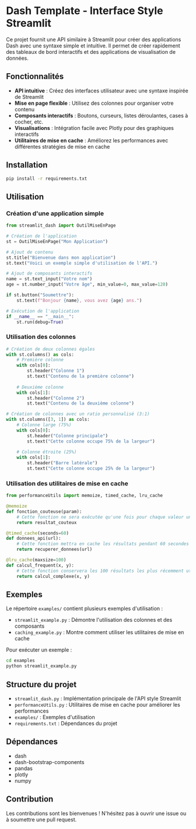# Dash Template - Interface Style Streamlit

Ce projet fournit une API similaire à Streamlit pour créer des applications Dash avec une syntaxe simple et intuitive. Il permet de créer rapidement des tableaux de bord interactifs et des applications de visualisation de données.

## Fonctionnalités

- **API intuitive** : Créez des interfaces utilisateur avec une syntaxe inspirée de Streamlit
- **Mise en page flexible** : Utilisez des colonnes pour organiser votre contenu
- **Composants interactifs** : Boutons, curseurs, listes déroulantes, cases à cocher, etc.
- **Visualisations** : Intégration facile avec Plotly pour des graphiques interactifs
- **Utilitaires de mise en cache** : Améliorez les performances avec différentes stratégies de mise en cache

## Installation

```bash
pip install -r requirements.txt
```

## Utilisation

### Création d'une application simple

```python
from streamlit_dash import OutilMiseEnPage

# Création de l'application
st = OutilMiseEnPage("Mon Application")

# Ajout de contenu
st.title("Bienvenue dans mon application")
st.text("Voici un exemple simple d'utilisation de l'API.")

# Ajout de composants interactifs
name = st.text_input("Votre nom")
age = st.number_input("Votre âge", min_value=0, max_value=120)

if st.button("Soumettre"):
    st.text(f"Bonjour {name}, vous avez {age} ans.")

# Exécution de l'application
if __name__ == "__main__":
    st.run(debug=True)
```

### Utilisation des colonnes

```python
# Création de deux colonnes égales
with st.columns() as cols:
    # Première colonne
    with cols[0]:
        st.header("Colonne 1")
        st.text("Contenu de la première colonne")
    
    # Deuxième colonne
    with cols[1]:
        st.header("Colonne 2")
        st.text("Contenu de la deuxième colonne")

# Création de colonnes avec un ratio personnalisé (3:1)
with st.columns([3, 1]) as cols:
    # Colonne large (75%)
    with cols[0]:
        st.header("Colonne principale")
        st.text("Cette colonne occupe 75% de la largeur")
    
    # Colonne étroite (25%)
    with cols[1]:
        st.header("Barre latérale")
        st.text("Cette colonne occupe 25% de la largeur")
```

### Utilisation des utilitaires de mise en cache

```python
from performanceUtils import memoize, timed_cache, lru_cache

@memoize
def fonction_couteuse(param):
    # Cette fonction ne sera exécutée qu'une fois pour chaque valeur unique de param
    return resultat_couteux

@timed_cache(seconds=60)
def donnees_api(url):
    # Cette fonction mettra en cache les résultats pendant 60 secondes
    return recuperer_donnees(url)

@lru_cache(maxsize=100)
def calcul_frequent(x, y):
    # Cette fonction conservera les 100 résultats les plus récemment utilisés
    return calcul_complexe(x, y)
```

## Exemples

Le répertoire `examples/` contient plusieurs exemples d'utilisation :

- `streamlit_example.py` : Démontre l'utilisation des colonnes et des composants
- `caching_example.py` : Montre comment utiliser les utilitaires de mise en cache

Pour exécuter un exemple :

```bash
cd examples
python streamlit_example.py
```

## Structure du projet

- `streamlit_dash.py` : Implémentation principale de l'API style Streamlit
- `performanceUtils.py` : Utilitaires de mise en cache pour améliorer les performances
- `examples/` : Exemples d'utilisation
- `requirements.txt` : Dépendances du projet

## Dépendances

- dash
- dash-bootstrap-components
- pandas
- plotly
- numpy

## Contribution

Les contributions sont les bienvenues ! N'hésitez pas à ouvrir une issue ou à soumettre une pull request. 
